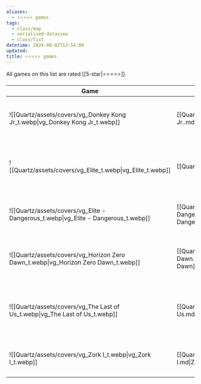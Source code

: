 ```yaml
---
aliases:
  - ⭐️⭐️⭐️⭐️⭐️ games
tags:
  - class/map
  - serialised-dataview
  - class/list
datetime: 2024-08-02T13:54:00
updated: 
title: ⭐️⭐️⭐️⭐️⭐️ games
---
```

All games on this list are rated [[5-star|⭐️⭐️⭐️⭐️⭐️]].

<!-- QueryToSerialize: table without id embed(link(thumbnail)) as Game, file.link as "", platform as Platform from #class/video-game where contains(rating, [[5-star]]) sort file.name -->
<!-- SerializedQuery: table without id embed(link(thumbnail)) as Game, file.link as "", platform as Platform from #class/video-game where contains(rating, [[5-star]]) sort file.name -->

| Game                                                                               |                                                          | Platform                                                                                                                                                                              |
| ---------------------------------------------------------------------------------- | -------------------------------------------------------- | ------------------------------------------------------------------------------------------------------------------------------------------------------------------------------------- |
| ![[Quartz/assets/covers/vg_Donkey Kong Jr_t.webp\|vg_Donkey Kong Jr_t.webp]]       | [[Quartz/notes/Donkey Kong Jr..md\|Donkey Kong Jr.]]     | <ul><li>[[Quartz/notes/Nintendo Game and Watch.md\|Nintendo Game and Watch]]</li></ul>                                                                                               |
| ![[Quartz/assets/covers/vg_Elite_t.webp\|vg_Elite_t.webp]]                         | [[Quartz/notes/Elite.md\|Elite]]                         | <ul><li>[[Atlas/Notes/Commodore 64.md\|Commodore 64]]</li><li>[[Quartz/notes/Commodore Amiga.md\|Commodore Amiga]]</li></ul>                                                        |
| ![[Quartz/assets/covers/vg_Elite - Dangerous_t.webp\|vg_Elite - Dangerous_t.webp]] | [[Quartz/notes/Elite - Dangerous.md\|Elite - Dangerous]] | <ul><li>[[Atlas/Notes/PlayStation 4.md\|PlayStation 4]]</li><li>[[Quartz/notes/PlayStation 5.md\|PlayStation 5]]</li></ul>                                                          |
| ![[Quartz/assets/covers/vg_Horizon Zero Dawn_t.webp\|vg_Horizon Zero Dawn_t.webp]] | [[Quartz/notes/Horizon Zero Dawn.md\|Horizon Zero Dawn]] | <ul><li>[[Atlas/Notes/PlayStation 4.md\|PlayStation 4]]</li><li>[[Quartz/notes/PlayStation 5.md\|PlayStation 5]]</li></ul>                                                          |
| ![[Quartz/assets/covers/vg_The Last of Us_t.webp\|vg_The Last of Us_t.webp]]       | [[Quartz/notes/The Last of Us.md\|The Last of Us]]       | <ul><li>[[Atlas/Notes/PlayStation 3.md\|PlayStation 3]]</li><li>[[Atlas/Notes/PlayStation 4.md\|PlayStation 4]]</li><li>[[Quartz/notes/PlayStation 5.md\|PlayStation 5]]</li></ul> |
| ![[Quartz/assets/covers/vg_Zork I_t.webp\|vg_Zork I_t.webp]]                       | [[Quartz/notes/Zork I.md\|Zork I]]                       | <ul><li>[[Atlas/Notes/Commodore 64.md\|Commodore 64]]</li><li>[[iOS\|iOS]]</li></ul>                                                                                                |
<!-- SerializedQuery END -->
